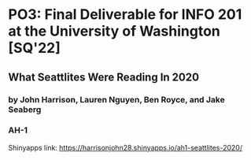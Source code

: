 # PO3: Final Deliverable for INFO 201 at the University of Washington [SQ'22]

## What Seattlites Were Reading In 2020
### by John Harrison, Lauren Nguyen, Ben Royce, and Jake Seaberg
### AH-1

Shinyapps link: https://harrisonjohn28.shinyapps.io/ah1-seattlites-2020/
